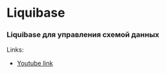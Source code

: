 # Liquibase

### Liquibase для управления схемой данных

Links:

* [Youtube link](https://www.youtube.com/watch?v=JTdcd4DYgEI)